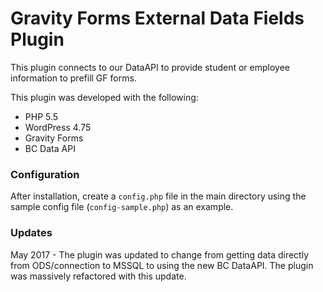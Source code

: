 Gravity Forms External Data Fields Plugin
=================================

This plugin connects to our DataAPI to provide student or employee information to prefill GF forms.

This plugin was developed with the following:

+   PHP 5.5
+   WordPress 4.75
+   Gravity Forms
+   BC Data API

### Configuration

After installation, create a `config.php` file in the main directory using the sample config file (`config-sample.php`) as an example.

### Updates

May 2017 - The plugin was updated to change from getting data directly from ODS/connection to MSSQL to using the new BC DataAPI. The plugin was massively refactored with this update.
